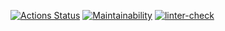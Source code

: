 [![Actions Status](https://github.com/onedealmaker/frontend-project-lvl1/workflows/hexlet-check/badge.svg)](https://github.com/onedealmaker/frontend-project-lvl1/actions)
[![Maintainability](https://api.codeclimate.com/v1/badges/dacce9be629a6ab1d32b/maintainability)](https://codeclimate.com/github/onedealmaker/frontend-project-lvl1/maintainability)
[![linter-check](https://github.com/onedealmaker/frontend-project-lvl1/actions/workflows/linter-check.yml/badge.svg)](https://github.com/onedealmaker/frontend-project-lvl1/actions/workflows/linter-check.yml)